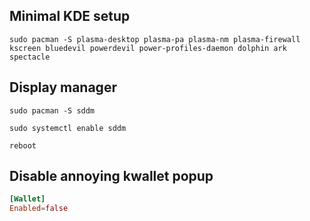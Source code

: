 ## Minimal KDE setup

```fish
sudo pacman -S plasma-desktop plasma-pa plasma-nm plasma-firewall kscreen bluedevil powerdevil power-profiles-daemon dolphin ark spectacle
```

## Display manager

```fish
sudo pacman -S sddm

sudo systemctl enable sddm

reboot
```

## Disable annoying kwallet popup

```toml [~/.config/kwalletrc]
[Wallet]
Enabled=false
```
